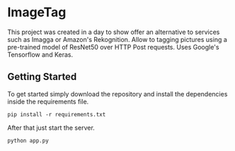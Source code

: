 # ImageTag

This project was created in a day to show offer an alternative to services such as Imagga or Amazon's Rekognition. Allow to tagging pictures using a pre-trained model of ResNet50 over HTTP Post requests. Uses Google's Tensorflow and Keras. 

## Getting Started

To get started simply download the repository and install the dependencies inside the requirements file.

```
pip install -r requirements.txt
```

After that just start the server.

```
python app.py
```
